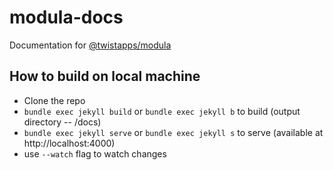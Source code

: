 # modula-docs
Documentation for [@twistapps/modula](https://github.com/twistapps/modula)

## How to build on local machine
- Clone the repo
- `bundle exec jekyll build` or `bundle exec jekyll b` to build (output directory -- /docs)
- `bundle exec jekyll serve` or `bundle exec jekyll s` to serve (available at http://localhost:4000)
- use `--watch` flag to watch changes
